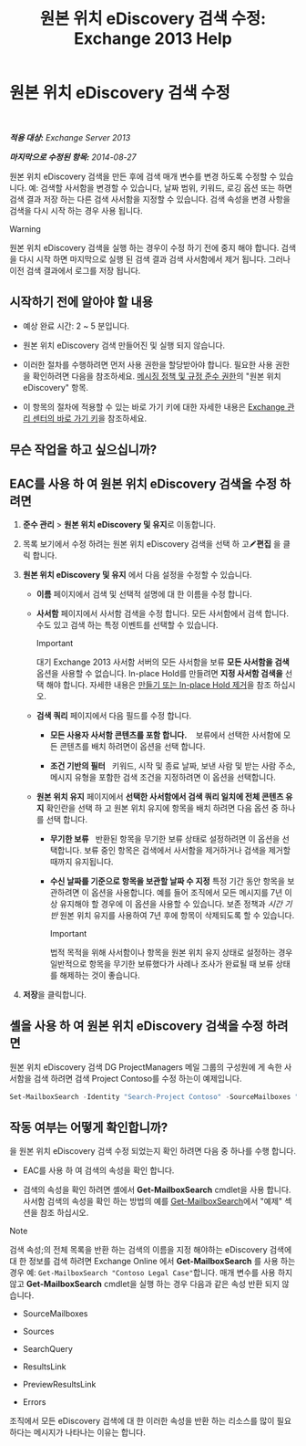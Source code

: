 ﻿---
title: '원본 위치 eDiscovery 검색 수정: Exchange 2013 Help'
TOCTitle: 원본 위치 eDiscovery 검색 수정
ms:assetid: 3162743c-cc12-4997-91e0-bcbfea8bcb17
ms:mtpsurl: https://technet.microsoft.com/ko-kr/library/Dd335182(v=EXCHG.150)
ms:contentKeyID: 50482817
ms.date: 05/22/2018
mtps_version: v=EXCHG.150
ms.translationtype: MT
---

# 원본 위치 eDiscovery 검색 수정

 

_**적용 대상:** Exchange Server 2013_

_**마지막으로 수정된 항목:** 2014-08-27_

원본 위치 eDiscovery 검색을 만든 후에 검색 매개 변수를 변경 하도록 수정할 수 있습니다. 예: 검색할 사서함을 변경할 수 있습니다, 날짜 범위, 키워드, 로깅 옵션 또는 하면 검색 결과 저장 하는 다른 검색 사서함을 지정할 수 있습니다. 검색 속성을 변경 사항을 검색을 다시 시작 하는 경우 사용 됩니다.


> [!WARNING]
> 원본 위치 eDiscovery 검색을 실행 하는 경우이 수정 하기 전에 중지 해야 합니다. 검색을 다시 시작 하면 마지막으로 실행 된 검색 결과 검색 사서함에서 제거 됩니다. 그러나 이전 검색 결과에서 로그를 저장 됩니다.



## 시작하기 전에 알아야 할 내용

  - 예상 완료 시간: 2 ~ 5 분입니다.

  - 원본 위치 eDiscovery 검색 만들어진 및 실행 되지 않습니다.

  - 이러한 절차를 수행하려면 먼저 사용 권한을 할당받아야 합니다. 필요한 사용 권한을 확인하려면 다음을 참조하세요. [메시징 정책 및 규정 준수 권한](messaging-policy-and-compliance-permissions-exchange-2013-help.md)의 "원본 위치 eDiscovery" 항목.

  - 이 항목의 절차에 적용할 수 있는 바로 가기 키에 대한 자세한 내용은 [Exchange 관리 센터의 바로 가기 키](keyboard-shortcuts-in-the-exchange-admin-center-exchange-online-protection-help.md)을 참조하세요.

## 무슨 작업을 하고 싶으십니까?

## EAC를 사용 하 여 원본 위치 eDiscovery 검색을 수정 하려면

1.  **준수 관리** \> **원본 위치 eDiscovery 및 유지**로 이동합니다.

2.  목록 보기에서 수정 하려는 원본 위치 eDiscovery 검색을 선택 하 고![편집 아이콘](images/JJ218640.6f53ccb2-1f13-4c02-bea0-30690e6ea71d(EXCHG.150).gif "편집 아이콘")**편집** 을 클릭 합니다.

3.  **원본 위치 eDiscovery 및 유지** 에서 다음 설정을 수정할 수 있습니다.
    
      - **이름** 페이지에서 검색 및 선택적 설명에 대 한 이름을 수정 합니다.
    
      - **사서함** 페이지에서 사서함 검색을 수정 합니다. 모든 사서함에서 검색 합니다. 수도 있고 검색 하는 특정 이벤트를 선택할 수 있습니다.
        

        > [!IMPORTANT]
        > 대기 Exchange 2013 사서함 서버의 모든 사서함을 보류 <STRONG>모든 사서함을 검색</STRONG> 옵션을 사용할 수 없습니다. In-place Hold를 만들려면 <STRONG>지정 사서함 검색을</STRONG> 선택 해야 합니다. 자세한 내용은 <A href="https://docs.microsoft.com/ko-kr/exchange/security-and-compliance/create-or-remove-in-place-holds">만들기 또는 In-place Hold 제거</A>을 참조 하십시오.

    
      - **검색 쿼리** 페이지에서 다음 필드를 수정 합니다.
        
          - **모든 사용자 사서함 콘텐츠를 포함 합니다.**    보류에서 선택한 사서함에 모든 콘텐츠를 배치 하려면이 옵션을 선택 합니다.
        
          - **조건 기반의 필터**   키워드, 시작 및 종료 날짜, 보낸 사람 및 받는 사람 주소, 메시지 유형을 포함한 검색 조건을 지정하려면 이 옵션을 선택합니다.
    
      - **원본 위치 유지** 페이지에서 **선택한 사서함에서 검색 쿼리 일치에 전체 콘텐츠 유지** 확인란을 선택 하 고 원본 위치 유지에 항목을 배치 하려면 다음 옵션 중 하나를 선택 합니다.
        
          - **무기한 보류**   반환된 항목을 무기한 보류 상태로 설정하려면 이 옵션을 선택합니다. 보류 중인 항목은 검색에서 사서함을 제거하거나 검색을 제거할 때까지 유지됩니다.
        
          - **수신 날짜를 기준으로 항목을 보관할 날짜 수 지정** 특정 기간 동안 항목을 보관하려면 이 옵션을 사용합니다. 예를 들어 조직에서 모든 메시지를 7년 이상 유지해야 할 경우에 이 옵션을 사용할 수 있습니다. 보존 정책과 *시간 기반* 원본 위치 유지를 사용하여 7년 후에 항목이 삭제되도록 할 수 있습니다.
            

            > [!IMPORTANT]
            > 법적 목적을 위해 사서함이나 항목을 원본 위치 유지 상태로 설정하는 경우 일반적으로 항목을 무기한 보류했다가 사례나 조사가 완료될 때 보류 상태를 해제하는 것이 좋습니다.



4.  **저장**을 클릭합니다.

## 셸을 사용 하 여 원본 위치 eDiscovery 검색을 수정 하려면

원본 위치 eDiscovery 검색 DG ProjectManagers 메일 그룹의 구성원에 게 속한 사서함을 검색 하려면 검색 Project Contoso를 수정 하는이 예제입니다.

```powershell
Set-MailboxSearch -Identity "Search-Project Contoso" -SourceMailboxes "DG-ProjectManagers"
```

## 작동 여부는 어떻게 확인합니까?

을 원본 위치 eDiscovery 검색 수정 되었는지 확인 하려면 다음 중 하나를 수행 합니다.

  - EAC를 사용 하 여 검색의 속성을 확인 합니다.

  - 검색의 속성을 확인 하려면 셸에서 **Get-MailboxSearch** cmdlet을 사용 합니다. 사서함 검색의 속성을 확인 하는 방법의 예를 [Get-MailboxSearch](https://technet.microsoft.com/ko-kr/library/dd351021\(v=exchg.150\))에서 "예제" 섹션을 참조 하십시오.


> [!NOTE]
> 검색 속성;의 전체 목록을 반환 하는 검색의 이름을 지정 해야하는 eDiscovery 검색에 대 한 정보를 검색 하려면 Exchange Online 에서 <STRONG>Get-MailboxSearch</STRONG> 를 사용 하는 경우 예: <CODE>Get-MailboxSearch "Contoso Legal Case"</CODE>합니다. 매개 변수를 사용 하지 않고 <STRONG>Get-MailboxSearch</STRONG> cmdlet을 실행 하는 경우 다음과 같은 속성 반환 되지 않습니다. 
> <UL>
> <LI>
> <P>SourceMailboxes</P>
> <LI>
> <P>Sources</P>
> <LI>
> <P>SearchQuery</P>
> <LI>
> <P>ResultsLink</P>
> <LI>
> <P>PreviewResultsLink</P>
> <LI>
> <P>Errors</P></LI></UL>조직에서 모든 eDiscovery 검색에 대 한 이러한 속성을 반환 하는 리소스를 많이 필요 하다는 메시지가 나타나는 이유는 합니다.


